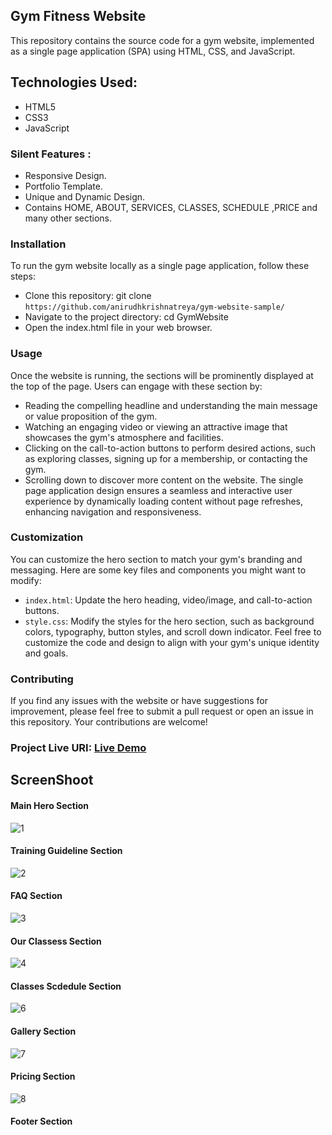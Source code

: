 ## Gym Fitness Website

This repository contains the source code for a gym website, implemented as a single page application (SPA) using HTML, CSS, and JavaScript.

## Technologies Used:

* HTML5
* CSS3
* JavaScript

### Silent Features :

* Responsive Design.
* Portfolio Template.
* Unique and Dynamic Design.
* Contains HOME, ABOUT, SERVICES, CLASSES, SCHEDULE ,PRICE and many other sections.

### Installation
To run the gym website locally as a single page application, follow these steps:
- Clone this repository: git clone `https://github.com/anirudhkrishnatreya/gym-website-sample/`
- Navigate to the project directory: cd GymWebsite
- Open the index.html file in your web browser.

### Usage
Once the website is running, the  sections will be prominently displayed at the top of the page. Users can engage with these section by:
- Reading the compelling headline and understanding the main message or value proposition of the gym.
- Watching an engaging video or viewing an attractive image that showcases the gym's atmosphere and facilities.
- Clicking on the call-to-action buttons to perform desired actions, such as exploring classes, signing up for a membership, or contacting the gym.
- Scrolling down to discover more content on the website.
The single page application design ensures a seamless and interactive user experience by dynamically loading content without page refreshes, enhancing navigation and responsiveness.

### Customization

You can customize the hero section to match your gym's branding and messaging. Here are some key files and components you might want to modify:

- `index.html`: Update the hero heading, video/image, and call-to-action buttons.
-  `style.css`: Modify the styles for the hero section, such as background colors, typography, button styles, and scroll down indicator.
Feel free to customize the code and design to align with your gym's unique identity and goals.

### Contributing

If you find any issues with the website or have suggestions for improvement, please feel free to submit a pull request or open an issue in this repository. Your contributions are welcome!


### Project Live URI:  [Live Demo](https://github.com/anirudhkrishnatreya/gym-website-sample/)

## ScreenShoot

#### Main Hero Section

![1](https://github.com/mian-ali/GymWebsite/assets/69896600/5e2c2841-74be-4a66-8739-c98899af2afd)

#### Training Guideline Section

![2](https://github.com/mian-ali/GymWebsite/assets/69896600/0b3abfe7-2c48-46af-a417-389693856be0)

#### FAQ Section

![3](https://github.com/mian-ali/GymWebsite/assets/69896600/b7f4fc8a-65f3-4b82-ad00-d8820a7aacfc)

#### Our Classess Section

![4](https://github.com/mian-ali/GymWebsite/assets/69896600/9be68bfd-9a43-46f4-9d5c-9d919e786c81)

####  Classes Scdedule Section

![6](https://github.com/mian-ali/GymWebsite/assets/69896600/a52126e1-a797-49c2-b5c2-12b4c4afa92a)

#### Gallery Section

![7](https://github.com/mian-ali/GymWebsite/assets/69896600/c3086038-1719-4b4c-b189-7381e14aaadc)

#### Pricing Section

![8](https://github.com/mian-ali/GymWebsite/assets/69896600/ecd59833-e250-43b8-b7b0-5155fbefc5d4)

#### Footer Section


